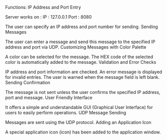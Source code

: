 Functions:
IP Address and Port Entry

Server works on : 
IP : 127.0.0.1
Port : 8080

The user can specify an IP address and port number for sending.
Sending Messages

The user can enter a message and send this message to the specified IP address and port via UDP.
Customizing Messages with Color Palette

A color can be selected for the message.
The HEX code of the selected color is automatically added to the message.
Validation and Error Checks

IP address and port information are checked. An error message is displayed for invalid entries.
The user is warned when the message field is left blank.
Sending Confirmation

The message is not sent unless the user confirms the specified IP address, port and message.
User Friendly Interface

It offers a simple and understandable GUI (Graphical User Interface) for users to easily perform operations.
UDP Message Sending

Messages are sent using the UDP protocol.
Adding an Application Icon

A special application icon (icon) has been added to the application window.


